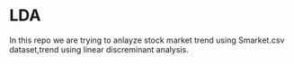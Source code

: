 # LDA
In this repo we are trying to anlayze stock market trend using Smarket.csv dataset,trend using linear discreminant analysis.
